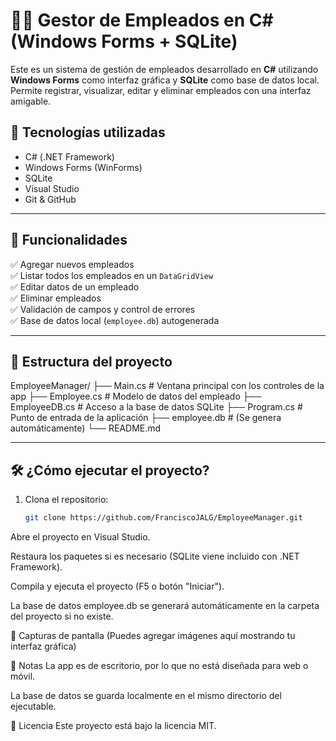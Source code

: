 # 👨‍💼 Gestor de Empleados en C# (Windows Forms + SQLite)

Este es un sistema de gestión de empleados desarrollado en **C#** utilizando **Windows Forms** como interfaz gráfica y **SQLite** como base de datos local. Permite registrar, visualizar, editar y eliminar empleados con una interfaz amigable.

## 🧰 Tecnologías utilizadas

- C# (.NET Framework)
- Windows Forms (WinForms)
- SQLite
- Visual Studio
- Git & GitHub

---

## 🚀 Funcionalidades

✅ Agregar nuevos empleados  
✅ Listar todos los empleados en un `DataGridView`  
✅ Editar datos de un empleado  
✅ Eliminar empleados  
✅ Validación de campos y control de errores  
✅ Base de datos local (`employee.db`) autogenerada

---

## 📂 Estructura del proyecto

EmployeeManager/ 
├── Main.cs # Ventana principal con los controles de la app 
├── Employee.cs # Modelo de datos del empleado 
├── EmployeeDB.cs # Acceso a la base de datos SQLite 
├── Program.cs # Punto de entrada de la aplicación 
├── employee.db # (Se genera automáticamente) 
└── README.md


---

## 🛠️ ¿Cómo ejecutar el proyecto?

1. Clona el repositorio:

   ```bash
   git clone https://github.com/FranciscoJALG/EmployeeManager.git
Abre el proyecto en Visual Studio.

Restaura los paquetes si es necesario (SQLite viene incluido con .NET Framework).

Compila y ejecuta el proyecto (F5 o botón "Iniciar").

La base de datos employee.db se generará automáticamente en la carpeta del proyecto si no existe.

📸 Capturas de pantalla
(Puedes agregar imágenes aquí mostrando tu interfaz gráfica)

📌 Notas
La app es de escritorio, por lo que no está diseñada para web o móvil.

La base de datos se guarda localmente en el mismo directorio del ejecutable.

📄 Licencia
Este proyecto está bajo la licencia MIT.

